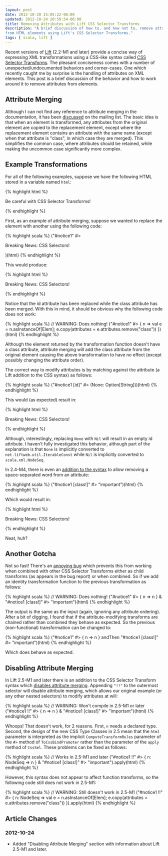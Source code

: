 ```yaml
---
layout: post
date: 2012-10-20 15:05:22-06:00
updated: 2012-10-24 20:59:54-06:00
title: Removing Attributes with Lift CSS Selector Transforms
description: "A brief discussion of how to, and how not to, remove attributes \
from HTML elements using Lift's CSS Selector Transforms."
tags: [ scala, lift ]
---
```

Recent versions of [Lift](http://liftweb.net/) (2.2-M1 and later) provide a
concise way of expressing XML transformations using a CSS-like syntax called
[CSS Selector Transforms](http://simply.liftweb.net/index-7.10.html).  The
pleasant conciseness comes with a number of unexpected/undocumented behaviors
and corner-cases.  One which recently caught me by surprise is the handling
of attributes on XML elements.  This post is a brief discussion of the
behavior and how to work around it to remove attributes from elements.

<!--more-->

## Attribute Merging

Although I can not find any reference to attribute merging in the
documentation, it has been
[discussed](https://groups.google.com/d/topic/liftweb/Vi4LkGV_IPc/discussion)
on the mailing list.  The basic idea is that when an element is transformed,
any attributes from the original element are copied to the replacement
element, except where the replacement element contains an attribute with the
same name (except when that attribute is "class", in which case they are
merged).  This simplifies the common case, where attributes should be
retained, while making the uncommon case significantly more complex.

## Example Transformations

For all of the following examples, suppose we have the following HTML stored
in a variable named `html`:

{% highlight html %}
<p id="notice1" class="admonition important">Be careful with CSS Selector Transforms!</p>
{% endhighlight %}

First, as an example of attribute merging, suppose we wanted to replace the
element with another using the following code:

{% highlight scala %}
("#notice1" #> <p id="notice2" class="alert">Breaking News:  CSS Selectors!</p>)(html)
{% endhighlight %}

This would produce:

{% highlight html %}
<p id="notice2" class="alert admonition important">Breaking News:  CSS Selectors!</p>
{% endhighlight %}

Notice that the id attribute has been replaced while the class attribute has
been merged.  With this in mind, it should be obvious why the following code
does not work:

{% highlight scala %}
// WARNING:  Does nothing!
("#notice1" #> { n =>
  val e = n.asInstanceOf[Elem];
  e.copy(attributes = e.attributes.remove("class"))
})(html)
{% endhighlight %}

Although the element returned by the transformation function doesn't have a
class attribute, attribute merging will add the class attribute from the
original element causing the above transformation to have no effect (except
possibly changing the attribute order).

The correct way to modify attributes is by matching against the attribute (a
Lift addition to the CSS syntax) as follows:

{% highlight scala %}
("#notice1 [id]" #> (None: Option[String]))(html)
{% endhighlight %}

This would (as expected) result in:

{% highlight html %}
<p class="admonition important">Breaking News:  CSS Selectors!</p>
{% endhighlight %}

Although, interestingly, replacing `None` with `Nil` will result in an empty
id attribute.  I haven't fully investigated this behavior, although part of
the explanation is that `None` is implicitly converted to
`net.liftweb.util.IterableConst` while `Nil` is implicitly converted to
`scala.xml.NodeSeq`.

In 2.4-M4, there is even an [addition to the
syntax](https://github.com/lift/framework/issues/1030) to allow removing a
space-separated word from an attribute:

{% highlight scala %}
("#notice1 [class!]" #> "important")(html)
{% endhighlight %}

Which would result in:

{% highlight html %}
<p id="notice1" class="admonition">Breaking News:  CSS Selectors!</p>
{% endhighlight %}

Neat, huh?

## Another Gotcha

Not so fast!  There's an [annoying
bug](https://github.com/lift/framework/issues/1312) which prevents this from
working when combined with other CSS Selector Transforms either as child
transforms (as appears in the bug report) or when combined.  So if we add an
identity transformation function to the previous transformation as follows:

{% highlight scala %}
// WARNING:  Does nothing!
("#notice1" #> { n => n } & "#notice1 [class!]" #> "important")(html)
{% endhighlight %}

The output is the same as the input (again, ignoring any attribute ordering).
After a bit of digging, I found that if the attribute-modifying transforms are
chained rather than combined they behave as expected.  So the previous
(non-functional) transformation can be changed to:

{% highlight scala %}
("#notice1" #> { n => n } andThen "#notice1 [class!]" #> "important")(html)
{% endhighlight %}

Which does behave as expected.

## Disabling Attribute Merging

In Lift 2.5-M1 and later there is an addition to the CSS Selector Transform
syntax which [disables attribute
merging](https://groups.google.com/d/msg/liftweb/sCNCVcjOZwo/kH9pNurlRKsJ).
Appending `"!!"` to the outermost selector will disable attribute merging,
which allows our original example (or any other nested selectors) to modify
attributes at will:

{% highlight scala %}
// WARNING:  Won't compile in 2.5-M1 or later
("#notice1 !!" #> { n => n } & "#notice1 [class!]" #> "important")(html)
{% endhighlight %}

Whoops!  That doesn't work, for 2 reasons.  First, `n` needs a declared type.
Second, the design of the new CSS Type Classes in 2.5 mean that the `html`
parameter is interpreted as the implicit `ComputeTransformRules` parameter of
the `#>` method of `ToCssBindPromoter` rather than the parameter of the
`apply` method of `CssSel`.  These problems can be fixed as follows:

{% highlight scala %}
// Works in 2.5-M1 and later
("#notice1 !!" #> { n: NodeSeq => n } & "#notice1 [class!]" #> "important").apply(html)
{% endhighlight %}

However, this syntax does not appear to affect function transforms, so the
following code still does not work in 2.5-M1:

{% highlight scala %}
// WARNING:  Still doesn't work in 2.5-M1
("#notice1 !!" #> { n: NodeSeq =>
  val e = n.asInstanceOf[Elem];
  e.copy(attributes = e.attributes.remove("class"))
}).apply(html)
{% endhighlight %}

## Article Changes

### 2012-10-24

* Added "Disabling Attribute Merging" section with information about Lift
  2.5-M1 and later.
